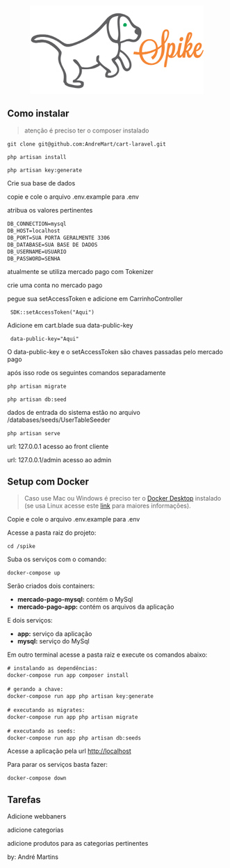 <p align="center"><img src="./public/images/readme/spike.svg" width="400"></p>

## Como instalar

> atenção é preciso ter o composer instalado

```
git clone git@github.com:AndreMart/cart-laravel.git

```

```
php artisan install

```

```
php artisan key:generate
```

<p> Crie sua base de dados</p>

<p> copie e cole o arquivo .env.example para .env</p>

<p> atribua os valores pertinentes</p>

```
DB_CONNECTION=mysql
DB_HOST=localhost
DB_PORT=SUA PORTA GERALMENTE 3306
DB_DATABASE=SUA BASE DE DADOS
DB_USERNAME=USUARIO
DB_PASSWORD=SENHA
```

<p> atualmente se utiliza mercado pago com Tokenizer</p>

<p> crie uma conta no mercado pago</p>

<p> pegue sua setAccessToken e adicione em CarrinhoController</p>

```
 SDK::setAccessToken("Aqui")
```

<p> Adicione em cart.blade sua  data-public-key</p>

```
 data-public-key="Aqui"
```
<p> O data-public-key e o setAccessToken são chaves passadas pelo mercado pago</p>

<p> após isso rode os seguintes comandos separadamente</p>

```
php artisan migrate
```

```
php artisan db:seed

```
<p> dados de entrada do sistema estão no arquivo /databases/seeds/UserTableSeeder </p>

```
php artisan serve

```
<p> url: 127.0.0.1 acesso ao front cliente </p>

<p> url: 127.0.0.1/admin acesso ao admin </p>

## Setup com Docker

> Caso use Mac ou Windows é preciso ter o [Docker Desktop](https://www.docker.com/products/docker-desktop) instalado (se usa Linux acesse este [link](https://docs.docker.com/install/linux/docker-ce/ubuntu/) para maiores informações).

Copie e cole o arquivo .env.example para .env

Acesse a pasta raiz do projeto:

```
cd /spike

```
Suba os serviços com o comando:

```
docker-compose up

```
Serão criados dois containers:

* **mercado-pago-mysql:** contém o MySql
* **mercado-pago-app:** contém os arquivos da aplicação

E dois serviços:

* **app:** serviço da aplicação
* **mysql:** serviço do MySql

Em outro terminal acesse a pasta raiz e execute os comandos abaixo:

```
# instalando as dependências:
docker-compose run app composer install

# gerando a chave:
docker-compose run app php artisan key:generate

# executando as migrates:
docker-compose run app php artisan migrate

# executando as seeds:
docker-compose run app php artisan db:seeds

```

Acesse a aplicação pela url [http://localhost](http://localhost)

Para parar os serviços basta fazer:

```
docker-compose down

```
## Tarefas

<p> Adicione webbaners </p>

<p> adicione categorias </p>

<p> adicione produtos para as categorias pertinentes </p>

<p>by: André Martins</p>
